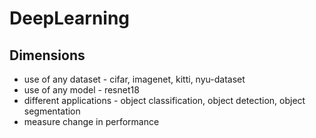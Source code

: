 # DeepLearning

<!-- WARNING: THIS FILE WAS AUTOGENERATED! DO NOT EDIT! -->

## Dimensions

- use of any dataset - cifar, imagenet, kitti, nyu-dataset
- use of any model - resnet18
- different applications - object classification, object detection,
  object segmentation
- measure change in performance
